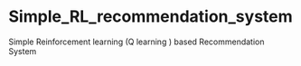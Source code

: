 # Simple_RL_recommendation_system
Simple Reinforcement learning (Q learning ) based Recommendation System
